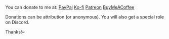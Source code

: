 You can donate to me at:
[PayPal](https://paypal.me/nayumi2x)
[Ko-fi](https://ko-fi.com/nayumi2x)
[Patreon](https://www.patreon.com/nayumi2x)
[BuyMeACoffee](https://www.buymeacoffee.com/nayumi3x)

Donations can be attribution (or anonymous). You will also get a special role on Discord.

Thanks!~
